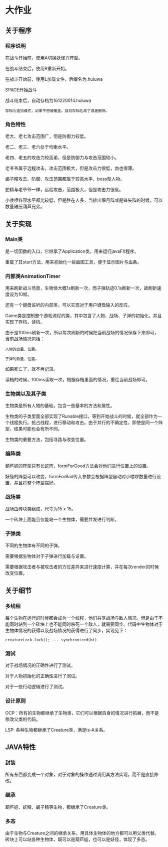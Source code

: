 # 大作业

## 关于程序

### 程序说明

  在战斗开始前，使用A切换妖怪方阵型。
  
  在战斗结束后，使用R重新开始。
  
  在战斗开始前，使用L加载文件，后缀名为.huluwa
  
  SPACE开始战斗
  
  战斗结束后，自动存档为161220014.huluwa
  
    存档为追加模式，如果不想被覆盖，就将存档名改了或者删除。
    
### 角色特性 

  老大、老七攻击范围广，但是防御力较低。
  
  老二、老三、老六处于均衡水平。
  
  老四、老五的攻击力较高弟，但是防御力与攻击范围较小。
  
  老爷爷属于远程攻击，攻击范围极大，但是攻击力很低，血也很薄。
  
  蝎子精攻击、防御、攻击范围都属于较高水平，boss型人物。
  
  蛇精与老爷爷一样，远程攻击，范围极大，但是攻击力很低。
  
  小喽啰各项水平都比较低，但是胜在人多，当排出偃月阵或是锋矢阵的时候，可以数量碾压葫芦兄弟。
  
## 关于实现

### Main类
  
  是一切函数的入口，它继承了Application类，用来运行javaFX程序。
  
  重载了其start方法，用来初始化一些画图工具，便于显示图片与血条。
  
### 内部类AnimationTimer
  
  用来刷新战斗场景，生物体大概1s刷新一次，而子弹轨迹0.1s刷新一次，故刷新速度设为10帧。
  
  还有一个键盘监听的内部类，可以实现对于用户键盘输入的反应。
  
  Game类是控制整个游戏流程的类，其中包含了人物、战场、子弹的初始化，并且实现了存档、读档。 
  
  由于是100ms刷新一次，所以每次刷新的时候把当前战场的情况保存下来即可，当前战场情况包括： 
  
    人物的血量、位置。
    
    子弹的数量、位置。
    
   如果死亡了，就不再记录。
   
  读档的时候，100ms读取一次，根据存档里面的情况，重绘当前战场即可。
  
### 生物类以及其子类 

  生物类是所有人物的基础，包含一些基本的方法和属性。
  
  生物类的子类里面全部实现了Runable接口，等到开始战斗的时候，就全部作为一个线程执行。抢占线程，进行移动和攻击。由于并行的不确定性，即使是同一个阵型，结果可能也会有所不同。
  
  生物类的重要方法，包括寻路与改变位置。
  
### 编阵类 

  葫芦娃的阵型只有长蛇阵，formForGood方法会对他们进行位置上的设置。
  
  妖怪的阵型可以改变，formForBad传入参数会根据阵型自动对小喽啰数量进行设置，并且将整个阵型摆好。
  
### 战场类 

  战场由砖块类组成，尺寸为15 x 15。
  
  一个砖块上面能且仅能站一个生物体，需要并发进行判断。
  
### 子弹类 

  不同的生物体有不同的子弹。
  
  需要根据生物体对于子弹进行加载与设置。
  
  需要根据攻击者与被攻击者的方位差异来进行速度计算，并在每次render的时候改变位置。
  
## 关于细节

### 多线程

  每个生物在运行的时候都会成为一个线程，他们共享战场与敌人情况。但是由于不能同时站到一个砖块上也不能同时杀死一个敌人，就需要同步。代码中生物体对于生物体情况的获得以及战场情况的获得进行了同步，实现见下：
  
    creatureLock.lock(); ... synchronized(bt)
    
### 测试

  对于战场情况的正确性进行了测试。
  
  对于人物初始化的正确性进行了测试。
  
  对于一些行动逻辑进行了测试。
  
### 设计原则

  OCP：所有的生物都继承了生物类，它们可以根据自身的情况进行拓展，而不是修改父类的代码。
  
  LSP: 各种生物都继承了Creature类，满足is-A关系。
  
## JAVA特性

### 封装 

  所有东西都变成一个对象，对于对象的操作通过调用其方法实现，而不是直接修改。
  
### 继承 

  葫芦娃、蛇精、蝎子精等生物，都继承了Creature类。
  
### 多态 

  由于生物与Creature之间的继承关系，用具体生物体的地方都可以用父类代替。砖块上可以站各种生物体，既可以是葫芦娃，也可以是妖怪，体现了多态。

